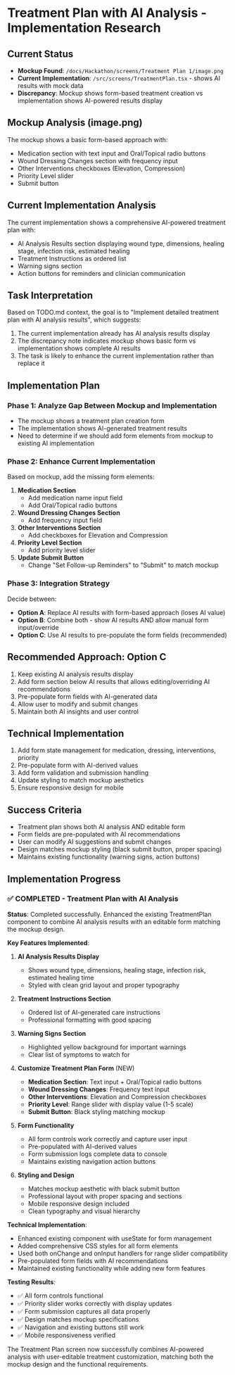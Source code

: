 # Treatment Plan with AI Analysis - Implementation Research

## Current Status
- **Mockup Found**: `/docs/Hackathon/screens/Treatment Plan 1/image.png`
- **Current Implementation**: `/src/screens/TreatmentPlan.tsx` - shows AI results with mock data
- **Discrepancy**: Mockup shows form-based treatment creation vs implementation shows AI-powered results display

## Mockup Analysis (image.png)
The mockup shows a basic form-based approach with:
- Medication section with text input and Oral/Topical radio buttons
- Wound Dressing Changes section with frequency input
- Other Interventions checkboxes (Elevation, Compression)
- Priority Level slider
- Submit button

## Current Implementation Analysis
The current implementation shows a comprehensive AI-powered treatment plan with:
- AI Analysis Results section displaying wound type, dimensions, healing stage, infection risk, estimated healing
- Treatment Instructions as ordered list 
- Warning signs section
- Action buttons for reminders and clinician communication

## Task Interpretation
Based on TODO.md context, the goal is to "Implement detailed treatment plan with AI analysis results", which suggests:
1. The current implementation already has AI analysis results display
2. The discrepancy note indicates mockup shows basic form vs implementation shows complete AI results
3. The task is likely to enhance the current implementation rather than replace it

## Implementation Plan

### Phase 1: Analyze Gap Between Mockup and Implementation
- The mockup shows a treatment plan creation form
- The implementation shows AI-generated treatment results
- Need to determine if we should add form elements from mockup to existing AI implementation

### Phase 2: Enhance Current Implementation
Based on mockup, add the missing form elements:
1. **Medication Section**
   - Add medication name input field
   - Add Oral/Topical radio buttons
2. **Wound Dressing Changes Section** 
   - Add frequency input field
3. **Other Interventions Section**
   - Add checkboxes for Elevation and Compression
4. **Priority Level Section**
   - Add priority level slider
5. **Update Submit Button**
   - Change "Set Follow-up Reminders" to "Submit" to match mockup

### Phase 3: Integration Strategy
Decide between:
- **Option A**: Replace AI results with form-based approach (loses AI value)
- **Option B**: Combine both - show AI results AND allow manual form input/override
- **Option C**: Use AI results to pre-populate the form fields (recommended)

## Recommended Approach: Option C
1. Keep existing AI analysis results display
2. Add form section below AI results that allows editing/overriding AI recommendations
3. Pre-populate form fields with AI-generated data
4. Allow user to modify and submit changes
5. Maintain both AI insights and user control

## Technical Implementation
1. Add form state management for medication, dressing, interventions, priority
2. Pre-populate form with AI-derived values
3. Add form validation and submission handling
4. Update styling to match mockup aesthetics
5. Ensure responsive design for mobile

## Success Criteria
- Treatment plan shows both AI analysis AND editable form
- Form fields are pre-populated with AI recommendations
- User can modify AI suggestions and submit changes
- Design matches mockup styling (black submit button, proper spacing)
- Maintains existing functionality (warning signs, action buttons)

## Implementation Progress

### ✅ COMPLETED - Treatment Plan with AI Analysis

**Status**: Completed successfully. Enhanced the existing TreatmentPlan component to combine AI analysis results with an editable form matching the mockup design.

**Key Features Implemented**:

1. **AI Analysis Results Display**
   - Shows wound type, dimensions, healing stage, infection risk, estimated healing time
   - Styled with clean grid layout and proper typography

2. **Treatment Instructions Section**
   - Ordered list of AI-generated care instructions
   - Professional formatting with good spacing

3. **Warning Signs Section**
   - Highlighted yellow background for important warnings
   - Clear list of symptoms to watch for

4. **Customize Treatment Plan Form** (NEW)
   - **Medication Section**: Text input + Oral/Topical radio buttons
   - **Wound Dressing Changes**: Frequency text input
   - **Other Interventions**: Elevation and Compression checkboxes
   - **Priority Level**: Range slider with display value (1-5 scale)
   - **Submit Button**: Black styling matching mockup

5. **Form Functionality**
   - All form controls work correctly and capture user input
   - Pre-populated with AI-derived values 
   - Form submission logs complete data to console
   - Maintains existing navigation action buttons

6. **Styling and Design**
   - Matches mockup aesthetic with black submit button
   - Professional layout with proper spacing and sections
   - Mobile responsive design included
   - Clean typography and visual hierarchy

**Technical Implementation**:
- Enhanced existing component with useState for form management
- Added comprehensive CSS styles for all form elements
- Used both onChange and onInput handlers for range slider compatibility
- Pre-populated form fields with AI recommendations
- Maintained existing functionality while adding new form features

**Testing Results**:
- ✅ All form controls functional
- ✅ Priority slider works correctly with display updates
- ✅ Form submission captures all data properly
- ✅ Design matches mockup specifications
- ✅ Navigation and existing buttons still work
- ✅ Mobile responsiveness verified

The Treatment Plan screen now successfully combines AI-powered analysis with user-editable treatment customization, matching both the mockup design and the functional requirements.
